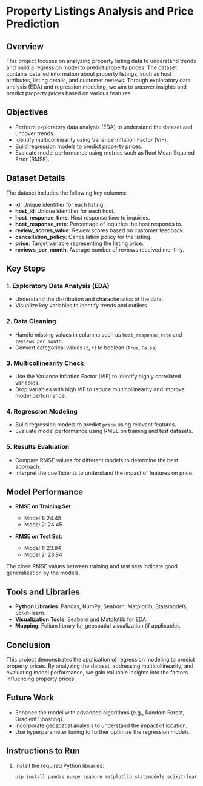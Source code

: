 # Property Listings Analysis and Price Prediction

## Overview

This project focuses on analyzing property listing data to understand trends and build a regression model to predict property prices. The dataset contains detailed information about property listings, such as host attributes, listing details, and customer reviews. Through exploratory data analysis (EDA) and regression modeling, we aim to uncover insights and predict property prices based on various features.

## Objectives

- Perform exploratory data analysis (EDA) to understand the dataset and uncover trends.
- Identify multicollinearity using Variance Inflation Factor (VIF).
- Build regression models to predict property prices.
- Evaluate model performance using metrics such as Root Mean Squared Error (RMSE).

## Dataset Details

The dataset includes the following key columns:

- **id**: Unique identifier for each listing.
- **host_id**: Unique identifier for each host.
- **host_response_time**: Host response time to inquiries.
- **host_response_rate**: Percentage of inquiries the host responds to.
- **review_scores_value**: Review scores based on customer feedback.
- **cancellation_policy**: Cancellation policy for the listing.
- **price**: Target variable representing the listing price.
- **reviews_per_month**: Average number of reviews received monthly.

## Key Steps

### 1. Exploratory Data Analysis (EDA)

- Understand the distribution and characteristics of the data.
- Visualize key variables to identify trends and outliers.

### 2. Data Cleaning

- Handle missing values in columns such as `host_response_rate` and `reviews_per_month`.
- Convert categorical values (`t`, `f`) to boolean (`True`, `False`).

### 3. Multicollinearity Check

- Use the Variance Inflation Factor (VIF) to identify highly correlated variables.
- Drop variables with high VIF to reduce multicollinearity and improve model performance.

### 4. Regression Modeling

- Build regression models to predict `price` using relevant features.
- Evaluate model performance using RMSE on training and test datasets.

### 5. Results Evaluation

- Compare RMSE values for different models to determine the best approach.
- Interpret the coefficients to understand the impact of features on price.

## Model Performance

- **RMSE on Training Set**:
  - Model 1: 24.45
  - Model 2: 24.45

- **RMSE on Test Set**:
  - Model 1: 23.84
  - Model 2: 23.84

The close RMSE values between training and test sets indicate good generalization by the models.

## Tools and Libraries

- **Python Libraries**: Pandas, NumPy, Seaborn, Matplotlib, Statsmodels, Scikit-learn.
- **Visualization Tools**: Seaborn and Matplotlib for EDA.
- **Mapping**: Folium library for geospatial visualization (if applicable).

## Conclusion

This project demonstrates the application of regression modeling to predict property prices. By analyzing the dataset, addressing multicollinearity, and evaluating model performance, we gain valuable insights into the factors influencing property prices.

## Future Work

- Enhance the model with advanced algorithms (e.g., Random Forest, Gradient Boosting).
- Incorporate geospatial analysis to understand the impact of location.
- Use hyperparameter tuning to further optimize the regression models.


## Instructions to Run

1. Install the required Python libraries:
   ```bash
   pip install pandas numpy seaborn matplotlib statsmodels scikit-learn folium
